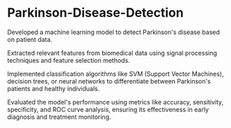 # Parkinson-Disease-Detection
Developed a machine learning model to detect Parkinson's disease based on patient data.

Extracted relevant features from biomedical data using signal processing techniques and feature selection methods.

Implemented classification algorithms like SVM (Support Vector Machines), decision trees, or neural
networks to differentiate between Parkinson's patients and healthy individuals.

Evaluated the model's performance using metrics like accuracy, sensitivity, specificity, and ROC curve
analysis, ensuring its effectiveness in early diagnosis and treatment monitoring.
